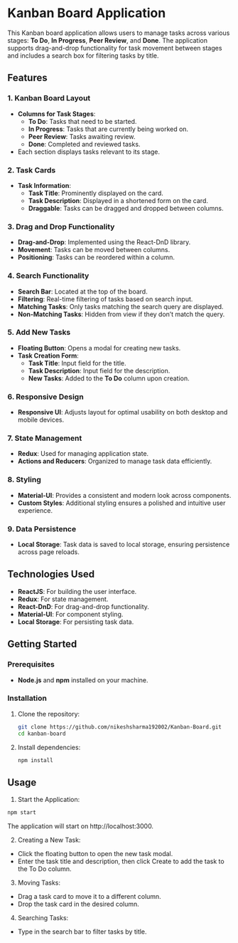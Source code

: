 # Kanban Board Application

This Kanban board application allows users to manage tasks across various stages: **To Do**, **In Progress**, **Peer Review**, and **Done**. The application supports drag-and-drop functionality for task movement between stages and includes a search box for filtering tasks by title.

## Features

### 1. Kanban Board Layout
- **Columns for Task Stages**:
  - **To Do**: Tasks that need to be started.
  - **In Progress**: Tasks that are currently being worked on.
  - **Peer Review**: Tasks awaiting review.
  - **Done**: Completed and reviewed tasks.
- Each section displays tasks relevant to its stage.

### 2. Task Cards
- **Task Information**:
  - **Task Title**: Prominently displayed on the card.
  - **Task Description**: Displayed in a shortened form on the card.
  - **Draggable**: Tasks can be dragged and dropped between columns.

### 3. Drag and Drop Functionality
- **Drag-and-Drop**: Implemented using the React-DnD library.
- **Movement**: Tasks can be moved between columns.
- **Positioning**: Tasks can be reordered within a column.

### 4. Search Functionality
- **Search Bar**: Located at the top of the board.
- **Filtering**: Real-time filtering of tasks based on search input.
- **Matching Tasks**: Only tasks matching the search query are displayed.
- **Non-Matching Tasks**: Hidden from view if they don’t match the query.

### 5. Add New Tasks
- **Floating Button**: Opens a modal for creating new tasks.
- **Task Creation Form**:
  - **Task Title**: Input field for the title.
  - **Task Description**: Input field for the description.
  - **New Tasks**: Added to the **To Do** column upon creation.

### 6. Responsive Design
- **Responsive UI**: Adjusts layout for optimal usability on both desktop and mobile devices.

### 7. State Management
- **Redux**: Used for managing application state.
- **Actions and Reducers**: Organized to manage task data efficiently.

### 8. Styling
- **Material-UI**: Provides a consistent and modern look across components.
- **Custom Styles**: Additional styling ensures a polished and intuitive user experience.

### 9. Data Persistence
- **Local Storage**: Task data is saved to local storage, ensuring persistence across page reloads.

## Technologies Used

- **ReactJS**: For building the user interface.
- **Redux**: For state management.
- **React-DnD**: For drag-and-drop functionality.
- **Material-UI**: For component styling.
- **Local Storage**: For persisting task data.

## Getting Started

### Prerequisites
- **Node.js** and **npm** installed on your machine.

### Installation

1. Clone the repository:
   ```bash
   git clone https://github.com/nikeshsharma192002/Kanban-Board.git
   cd kanban-board
2. Install dependencies:
   ```bash
   npm install

## Usage

1. Start the Application:
  ```bash
  npm start
  ```
  The application will start on http://localhost:3000.

2. Creating a New Task:
  - Click the floating button to open the new task modal.
  - Enter the task title and description, then click Create to add the task to the To Do column.

3. Moving Tasks:
  - Drag a task card to move it to a different column.
  - Drop the task card in the desired column.

4. Searching Tasks:
  - Type in the search bar to filter tasks by title.
